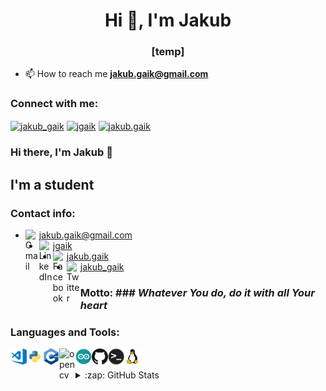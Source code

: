 <h1 align="center">Hi 👋, I'm Jakub</h1>
<h3 align="center">[temp]</h3>

- 📫 How to reach me **jakub.gaik@gmail.com**

<h3 align="left">Connect with me:</h3>
<p align="left">
<a href="https://twitter.com/jakub_gaik" target="blank"><img align="center" src="https://cdn.jsdelivr.net/npm/simple-icons@3.0.1/icons/twitter.svg" alt="jakub_gaik" height="30" width="40" /></a>
<a href="https://linkedin.com/in/jgaik" target="blank"><img align="center" src="https://cdn.jsdelivr.net/npm/simple-icons@3.0.1/icons/linkedin.svg" alt="jgaik" height="30" width="40" /></a>
<a href="https://fb.com/jakub.gaik" target="blank"><img align="center" src="https://cdn.jsdelivr.net/npm/simple-icons@3.0.1/icons/facebook.svg" alt="jakub.gaik" height="30" width="40" /></a>
</p>


### Hi there, I'm Jakub 👋

## I'm a student

### Contact info:

+   [<img align="left" alt="Gmail" width="22px" src="https://cdn.jsdelivr.net/npm/simple-icons@v3/icons/gmail.svg" />jakub.gaik@gmail.com][gmail]
+   [<img align="left" alt="LinkedIn" width="22px" src="https://cdn.jsdelivr.net/npm/simple-icons@v3/icons/linkedin.svg" />jgaik][linkedin]
+   [<img align="left" alt="Facebook" width="22px" src="https://cdn.jsdelivr.net/npm/simple-icons@v3/icons/facebook.svg" />jakub.gaik][facebook]
+   [<img align="left" alt="Twitter" width="22px" src="https://cdn.jsdelivr.net/npm/simple-icons@v3/icons/twitter.svg" />jakub_gaik][twitter]


### Motto: ### _Whatever You do, do it with all Your heart_

### Languages and Tools:

[<img align="left" alt="Visual Studio Code" width="26px" src="https://raw.githubusercontent.com/github/explore/80688e429a7d4ef2fca1e82350fe8e3517d3494d/topics/visual-studio-code/visual-studio-code.png" />]()
[<img align="left" alt="Python" width="26px" src="https://raw.githubusercontent.com/github/explore/80688e429a7d4ef2fca1e82350fe8e3517d3494d/topics/python/python.png" />]()
[<img align="left" alt="Cpp" width="26px" src="https://raw.githubusercontent.com/github/explore/80688e429a7d4ef2fca1e82350fe8e3517d3494d/topics/cpp/cpp.png" />]()
[<img align="left" alt="opencv" width="26px" src="https://www.vectorlogo.zone/logos/opencv/opencv-icon.svg" />]()
[<img align="left" alt="Arduino" width="26px" src="https://raw.githubusercontent.com/github/explore/80688e429a7d4ef2fca1e82350fe8e3517d3494d/topics/arduino/arduino.png" />]()
[<img align="left" alt="GitHub" width="26px" src="https://raw.githubusercontent.com/github/explore/78df643247d429f6cc873026c0622819ad797942/topics/github/github.png" />]()
[<img align="left" alt="Terminal" width="26px" src="https://raw.githubusercontent.com/github/explore/80688e429a7d4ef2fca1e82350fe8e3517d3494d/topics/terminal/terminal.png" />]()
[<img align="left" alt="Linux" width="26px" src="https://raw.githubusercontent.com/github/explore/80688e429a7d4ef2fca1e82350fe8e3517d3494d/topics/linux/linux.png" />]()

<br />
<br />



<details>
  <summary>:zap: GitHub Stats</summary>

  <img align="left" src="https://github-readme-stats.vercel.app/api/top-langs?username=jgaik&show_icons=true&locale=en&layout=compact" alt="jgaik" />

</details>

[twitter]: https://twitter.com/jakub_gaik
[linkedin]: https://linkedin.com/in/jgaik
[gmail]: mailto:jakub.gaik@gmail.com
[facebook]: https://facebook.com/jakub.gaik
